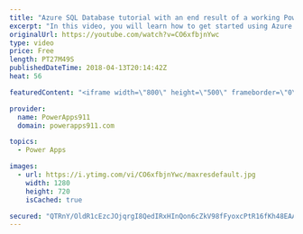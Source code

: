 ```yaml
---
title: "Azure SQL Database tutorial with an end result of a working PowerApps sql app"
excerpt: "In this video, you will learn how to get started using Azure SQL Databases. This video is focused on making sense to technical and non-technical users alike with a focus on getting you productive as quickly as possible.    If you are into PowerApps this is everything you need to know to go from building"
originalUrl: https://youtube.com/watch?v=CO6xfbjnYwc
type: video
price: Free
length: PT27M49S
publishedDateTime: 2018-04-13T20:14:42Z
heat: 56

featuredContent: "<iframe width=\"800\" height=\"500\" frameborder=\"0\" src=\"https://www.youtube.com/embed/CO6xfbjnYwc\" allow=\"accelerometer; autoplay; encrypted-media; gyroscope; picture-in-picture\" allowfullscreen></iframe>"

provider:
  name: PowerApps911
  domain: powerapps911.com

topics:
  - Power Apps

images:
  - url: https://i.ytimg.com/vi/CO6xfbjnYwc/maxresdefault.jpg
    width: 1280
    height: 720
    isCached: true

secured: "QTRnY/OldR1cEzcJOjqrgI8QedIRxHInQon6cZkV98fFyoxcPtR16fKh48EAAN4gv1AP45/r4QR+lkfNYwb25jLljzIxSlJcXi9P12JdN2kVdMXbzVaC+0QNQPs6swki1VAN5xOl4LjDtJzBRABgB//EVD/XxKI0th4JbWkYSeFxbrmRjYzciSPJ/K10B5y9f9YZ0KtwNlMgyyqQPzqHxU82w99fnpvq4Iplg1wz+ds/1YgM5T2+SpJAjASgTTErKAXK1BZcI9MArrS2okgphPds8qGhx0Ucq6HxoIjRFFJer20+BFYAu6O683H5T1m01gbw66a92o0Tw/tcgy1miQrJjkQyzuRhWPjpM5slhGtjefBtSfw0a6V+BbJRl1qRTmyCdup46PnDeCPvldIA9E34zrmrxm0E9EVSc4de0IY=;oYcP6/EaJH3+mMdoNGoqUA=="
---
```


